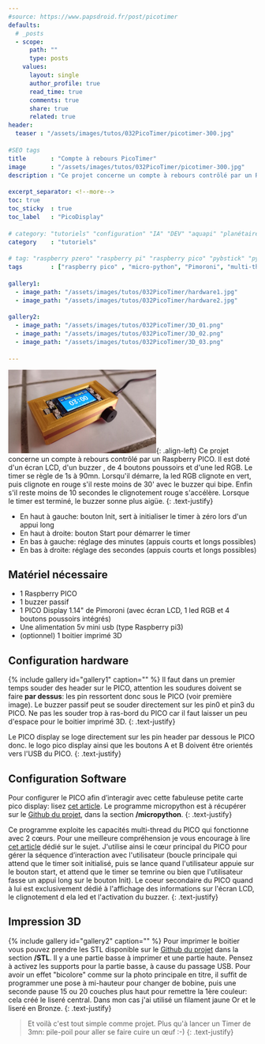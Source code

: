 ```yaml
---
#source: https://www.papsdroid.fr/post/picotimer
defaults:
  # _posts
  - scope:
      path: ""
      type: posts
    values:
      layout: single
      author_profile: true
      read_time: true
      comments: true
      share: true
      related: true
header: 
  teaser : "/assets/images/tutos/032PicoTimer/picotimer-300.jpg"

#SEO tags
title       : "Compte à rebours PicoTimer"
image       : "/assets/images/tutos/032PicoTimer/picotimer-300.jpg"
description : "Ce projet concerne un compte à rebours contrôlé par un Raspberry PICO. Il est doté d'un écran LCD, d'un buzzer , de 4 boutons poussoirs et d'une led RGB"

excerpt_separator: <!--more-->
toc: true
toc_sticky  : true
toc_label   : "PicoDisplay"

# category: "tutoriels" "configuration" "IA" "DEV" "aquapi" "planétaire" 
category    : "tutoriels" 

# tag: "raspberry pzero" "raspberry pi" "raspberry pico" "pybstick" "python3" "micro-pyhton" "électronique"
tags        : ["raspberry pico" , "micro-python", "Pimoroni", "multi-thread"]

gallery1:
  - image_path: "/assets/images/tutos/032PicoTimer/hardware1.jpg"
  - image_path: "/assets/images/tutos/032PicoTimer/hardware2.jpg"

gallery2:
  - image_path: "/assets/images/tutos/032PicoTimer/3D_01.png"
  - image_path: "/assets/images/tutos/032PicoTimer/3D_02.png"
  - image_path: "/assets/images/tutos/032PicoTimer/3D_03.png"

---
```

![PicoDisplay](/assets/images/tutos/032PicoTimer/picotimer-300.jpg){: .align-left}
Ce projet concerne un compte à rebours contrôlé par un Raspberry PICO. Il est doté d'un écran LCD, d'un buzzer , de 4 boutons poussoirs et d'une led RGB. Le timer se règle de 1s à 90mn. Lorsqu'il démarre, la led RGB clignote en vert, puis clignote en rouge s'il reste moins de 30' avec le buzzer qui bipe. Enfin s'il reste moins de 10 secondes le clignotement rouge s'accélère. Lorsque le timer est terminé, le buzzer sonne plus aigüe.
{: .text-justify}
* En haut à gauche: bouton Init, sert à initialiser le timer à zéro lors d'un appui long
* En haut à droite: bouton Start pour démarrer le timer
* En bas à gauche: réglage des minutes (appuis courts et longs possibles)
* En bas à droite: réglage des secondes (appuis courts et longs possibles)

## Matériel nécessaire
* 1 Raspberry PICO
* 1 buzzer passif
* 1 PICO Display 1.14" de Pimoroni (avec écran LCD, 1 led RGB et 4 boutons poussoirs intégrés)
* Une alimentation 5v mini usb (type Raspberry pi3)
* (optionnel) 1 boitier imprimé 3D

## Configuration hardware
{% include gallery id="gallery1" caption="" %}
Il faut dans un premier temps souder des header sur le PICO, attention les soudures doivent se faire **par dessus**: les pin ressortent donc sous le PICO (voir première image). Le buzzer passif peut se souder directement sur les pin0 et pin3 du PICO. Ne pas les souder trop à ras-bord du PICO car il faut laisser un peu d'espace pour le boitier imprimé 3D.
{: .text-justify}

Le PICO display se loge directement sur les pin header par dessous le PICO donc. le logo pico display ainsi que les boutons A et B doivent être orientés vers l'USB du PICO.
{: .text-justify}

## Configuration Software
Pour configurer le PICO afin d’interagir avec cette fabuleuse petite carte pico display: lisez [cet article](https://www.papsdroid.fr/post/pico-display). Le programme micropython est à récupérer sur le [Github du projet](https://github.com/papsdroidfr/PicoTimer), dans la section **/micropython**.
{: .text-justify}

Ce programme exploite les capacités multi-thread du PICO qui fonctionne avec 2 cœurs. Pour une meilleure compréhension je vous encourage à lire [cet article](https://papsdroidfr.github.io/dev/PicoMultiThread/) dédié sur le sujet. J'utilise ainsi le cœur principal du PICO pour gérer la séquence d’interaction avec l'utilisateur (boucle principale qui attend que le timer soit initialisé, puis se lance quand l'utilisateur appuie sur le bouton start, et attend que le timer se temrine ou bien que l'utilisateur fasse un appui long sur le bouton Init). Le coeur secondaire du PICO quand à lui est exclusivement dédié à l'affichage des informations sur l'écran LCD, le clignotement d ela led et l'activation du buzzer.
{: .text-justify}

## Impression 3D
{% include gallery id="gallery2" caption="" %}
Pour imprimer le boitier vous pouvez prendre les STL disponible sur le [Github du projet](https://github.com/papsdroidfr/PicoTimer) dans la section **/STL**. Il y a une partie basse à imprimer et une partie haute. Pensez à activez les supports pour la partie basse, à cause du passage USB. Pour avoir un effet "bicolore" comme sur la photo principale en titre, il suffit de programmer une pose à mi-hauteur pour changer de bobine, puis une seconde pause 15 ou 20 couches plus haut pour remettre la 1ère couleur: cela créé le liseré central. Dans mon cas j'ai utilisé un filament jaune Or et le liseré en Bronze. 
{: .text-justify}

>Et voilà c'est tout simple comme projet. Plus qu'à lancer un Timer de 3mn: pile-poil pour aller se faire cuire un œuf :-)
{: .text-justify}